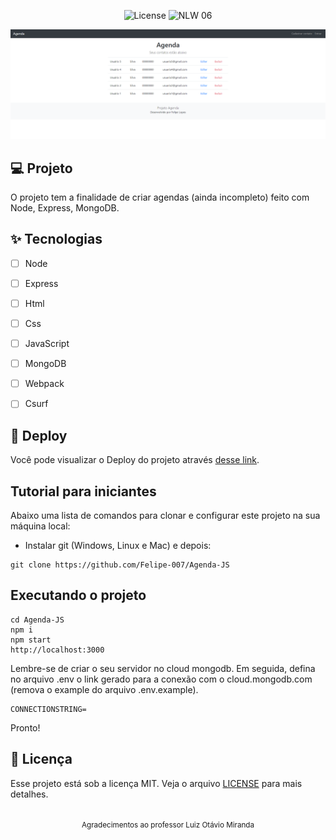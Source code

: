 
<p align="center">
  <img alt="License" src="https://img.shields.io/static/v1?label=license&message=MIT&color=E51C44&labelColor=0A1033">

 <img src="https://img.shields.io/static/v1?label=NLW&message=06&color=E51C44&labelColor=0A1033" alt="NLW 06" />
</p>


![cover](.github/cover.png?style=flat)


## 💻 Projeto
O projeto tem a finalidade de criar agendas (ainda incompleto) feito com Node, Express, MongoDB.

## ✨ Tecnologias

-   [ ] Node
-   [ ] Express
-   [ ] Html
-   [ ] Css
-   [ ] JavaScript
-   [ ] MongoDB
-   [ ] Webpack
-   [ ] Csurf


## 🔖 Deploy

Você pode visualizar o Deploy do projeto através [desse link](https://github.com/Felipe-007/Agenda-JS).


## Tutorial para iniciantes

Abaixo uma lista de comandos para clonar e configurar este projeto na sua 
máquina local:

- Instalar git (Windows, Linux e Mac) e depois:

```
git clone https://github.com/Felipe-007/Agenda-JS
```

## Executando o projeto

```
cd Agenda-JS
npm i
npm start
http://localhost:3000
```
Lembre-se de criar o seu servidor no cloud mongodb. Em seguida, defina no arquivo .env o link gerado para a conexão com o cloud.mongodb.com (remova o example do arquivo .env.example).


```
CONNECTIONSTRING=
```

Pronto!


## 📄 Licença

Esse projeto está sob a licença MIT. Veja o arquivo [LICENSE](LICENSE.md) para mais detalhes.

<br />

<div align="center">
  <small>Agradecimentos ao professor Luiz Otávio Miranda</small>  
</div>
